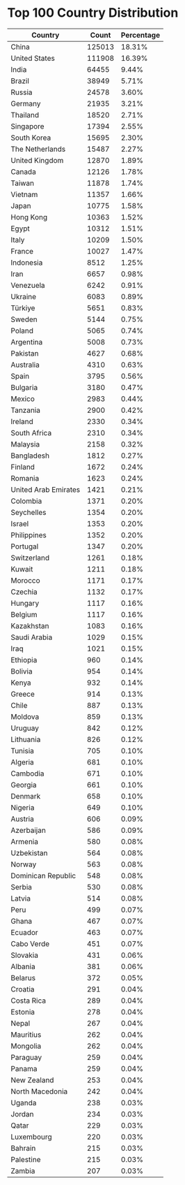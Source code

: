 # Top 100 Country Distribution
| Country | Count | Percentage |
|----|----|----|
| China | 125013 | 18.31% |
| United States | 111908 | 16.39% |
| India | 64455 | 9.44% |
| Brazil | 38949 | 5.71% |
| Russia | 24578 | 3.60% |
| Germany | 21935 | 3.21% |
| Thailand | 18520 | 2.71% |
| Singapore | 17394 | 2.55% |
| South Korea | 15695 | 2.30% |
| The Netherlands | 15487 | 2.27% |
| United Kingdom | 12870 | 1.89% |
| Canada | 12126 | 1.78% |
| Taiwan | 11878 | 1.74% |
| Vietnam | 11357 | 1.66% |
| Japan | 10775 | 1.58% |
| Hong Kong | 10363 | 1.52% |
| Egypt | 10312 | 1.51% |
| Italy | 10209 | 1.50% |
| France | 10027 | 1.47% |
| Indonesia | 8512 | 1.25% |
| Iran | 6657 | 0.98% |
| Venezuela | 6242 | 0.91% |
| Ukraine | 6083 | 0.89% |
| Türkiye | 5651 | 0.83% |
| Sweden | 5144 | 0.75% |
| Poland | 5065 | 0.74% |
| Argentina | 5008 | 0.73% |
| Pakistan | 4627 | 0.68% |
| Australia | 4310 | 0.63% |
| Spain | 3795 | 0.56% |
| Bulgaria | 3180 | 0.47% |
| Mexico | 2983 | 0.44% |
| Tanzania | 2900 | 0.42% |
| Ireland | 2330 | 0.34% |
| South Africa | 2310 | 0.34% |
| Malaysia | 2158 | 0.32% |
| Bangladesh | 1812 | 0.27% |
| Finland | 1672 | 0.24% |
| Romania | 1623 | 0.24% |
| United Arab Emirates | 1421 | 0.21% |
| Colombia | 1371 | 0.20% |
| Seychelles | 1354 | 0.20% |
| Israel | 1353 | 0.20% |
| Philippines | 1352 | 0.20% |
| Portugal | 1347 | 0.20% |
| Switzerland | 1261 | 0.18% |
| Kuwait | 1211 | 0.18% |
| Morocco | 1171 | 0.17% |
| Czechia | 1132 | 0.17% |
| Hungary | 1117 | 0.16% |
| Belgium | 1117 | 0.16% |
| Kazakhstan | 1083 | 0.16% |
| Saudi Arabia | 1029 | 0.15% |
| Iraq | 1021 | 0.15% |
| Ethiopia | 960 | 0.14% |
| Bolivia | 954 | 0.14% |
| Kenya | 932 | 0.14% |
| Greece | 914 | 0.13% |
| Chile | 887 | 0.13% |
| Moldova | 859 | 0.13% |
| Uruguay | 842 | 0.12% |
| Lithuania | 826 | 0.12% |
| Tunisia | 705 | 0.10% |
| Algeria | 681 | 0.10% |
| Cambodia | 671 | 0.10% |
| Georgia | 661 | 0.10% |
| Denmark | 658 | 0.10% |
| Nigeria | 649 | 0.10% |
| Austria | 606 | 0.09% |
| Azerbaijan | 586 | 0.09% |
| Armenia | 580 | 0.08% |
| Uzbekistan | 564 | 0.08% |
| Norway | 563 | 0.08% |
| Dominican Republic | 548 | 0.08% |
| Serbia | 530 | 0.08% |
| Latvia | 514 | 0.08% |
| Peru | 499 | 0.07% |
| Ghana | 467 | 0.07% |
| Ecuador | 463 | 0.07% |
| Cabo Verde | 451 | 0.07% |
| Slovakia | 431 | 0.06% |
| Albania | 381 | 0.06% |
| Belarus | 372 | 0.05% |
| Croatia | 291 | 0.04% |
| Costa Rica | 289 | 0.04% |
| Estonia | 278 | 0.04% |
| Nepal | 267 | 0.04% |
| Mauritius | 262 | 0.04% |
| Mongolia | 262 | 0.04% |
| Paraguay | 259 | 0.04% |
| Panama | 259 | 0.04% |
| New Zealand | 253 | 0.04% |
| North Macedonia | 242 | 0.04% |
| Uganda | 238 | 0.03% |
| Jordan | 234 | 0.03% |
| Qatar | 229 | 0.03% |
| Luxembourg | 220 | 0.03% |
| Bahrain | 215 | 0.03% |
| Palestine | 215 | 0.03% |
| Zambia | 207 | 0.03% |
